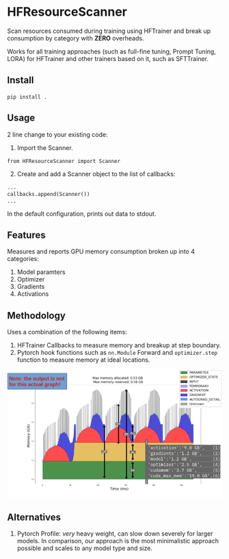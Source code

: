 # HFResourceScanner

Scan resources consumed during training using HFTrainer and break up consumption by category with **ZERO** overheads.

Works for all training approaches (such as full-fine tuning, Prompt Tuning, LORA) for HFTrainer and other trainers based on it, such as SFTTrainer.

## Install

```
pip install .
```

## Usage

2 line change to your existing code:

1. Import the Scanner.
```
from HFResourceScanner import Scanner
```

2. Create and add a Scanner object to the list of callbacks:
```
...
callbacks.append(Scanner())
...
```

In the default configuration, prints out data to stdout.

## Features

Measures and reports GPU memory consumption broken up into 4 categories:
1. Model paramters
2. Optimizer
3. Gradients
4. Activations

## Methodology

Uses a combination of the following items:

1. HFTrainer Callbacks to measure memory and breakup at step boundary.
2. Pytorch hook functions such as `nn.Module` Forward and `optimizer.step` function to measure memory at ideal locations.

![Memory breakup](./imgs/memory.png)

## Alternatives

1. Pytorch Profile: *very* heavy weight, can slow down severely for larger models. In comparison, our approach is the most minimalistic approach possible and scales to any model type and size.

